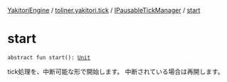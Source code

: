 [YakitoriEngine](../../index.md) / [toliner.yakitori.tick](../index.md) / [IPausableTickManager](index.md) / [start](./start.md)

# start

`abstract fun start(): `[`Unit`](https://kotlinlang.org/api/latest/jvm/stdlib/kotlin/-unit/index.html)

tick処理を、中断可能な形で開始します。
中断されている場合は再開します。

